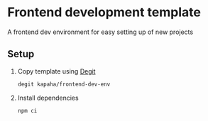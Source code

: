 # Frontend development template

A frontend dev environment for easy setting up of new projects

## Setup

1. Copy template using [Degit][degit-url]

    ```bash
    degit kapaha/frontend-dev-env
    ```

2. Install dependencies

    ```bash
    npm ci
    ```

<!-- Links -->

[degit-url]: https://github.com/Rich-Harris/degit
